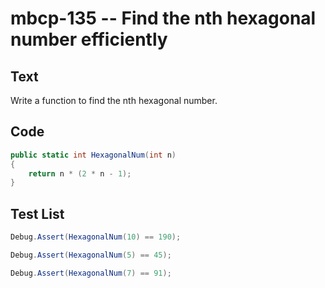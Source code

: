 # mbcp-135 -- Find the nth hexagonal number efficiently

## Text

Write a function to find the nth hexagonal number.

## Code

```csharp
public static int HexagonalNum(int n) 
{
    return n * (2 * n - 1);
}
```

## Test List

```csharp
Debug.Assert(HexagonalNum(10) == 190);
```

```csharp
Debug.Assert(HexagonalNum(5) == 45);
```

```csharp
Debug.Assert(HexagonalNum(7) == 91);
```

